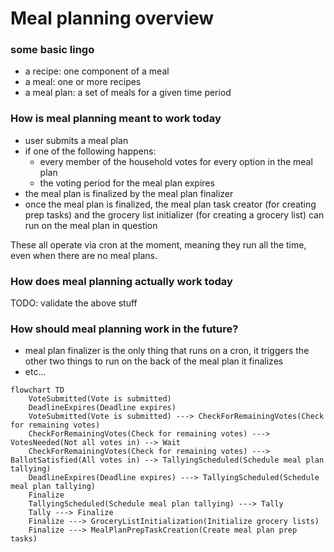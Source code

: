 # Meal planning overview

### some basic lingo

- a recipe: one component of a meal
- a meal: one or more recipes
- a meal plan: a set of meals for a given time period

### How is meal planning meant to work today

- user submits a meal plan
- if one of the following happens:
  - every member of the household votes for every option in the meal plan
  - the voting period for the meal plan expires
- the meal plan is finalized by the meal plan finalizer
- once the meal plan is finalized, the meal plan task creator (for creating prep tasks) and the grocery list initializer (for creating a grocery list) can run on the meal plan in question

These all operate via cron at the moment, meaning they run all the time, even when there are no meal plans.

### How does meal planning actually work today

TODO: validate the above stuff

### How should meal planning work in the future?

- meal plan finalizer is the only thing that runs on a cron, it triggers the other two things to run on the back of the meal plan it finalizes
- etc...


```mermaid
flowchart TD
    VoteSubmitted(Vote is submitted)
    DeadlineExpires(Deadline expires)
    VoteSubmitted(Vote is submitted) ---> CheckForRemainingVotes(Check for remaining votes)
    CheckForRemainingVotes(Check for remaining votes) ---> VotesNeeded(Not all votes in) --> Wait
    CheckForRemainingVotes(Check for remaining votes) ---> BallotSatisfied(All votes in) --> TallyingScheduled(Schedule meal plan tallying)
    DeadlineExpires(Deadline expires) ---> TallyingScheduled(Schedule meal plan tallying)
    Finalize
    TallyingScheduled(Schedule meal plan tallying) ---> Tally
    Tally ---> Finalize
    Finalize ---> GroceryListInitialization(Initialize grocery lists)
    Finalize ---> MealPlanPrepTaskCreation(Create meal plan prep tasks)
```
